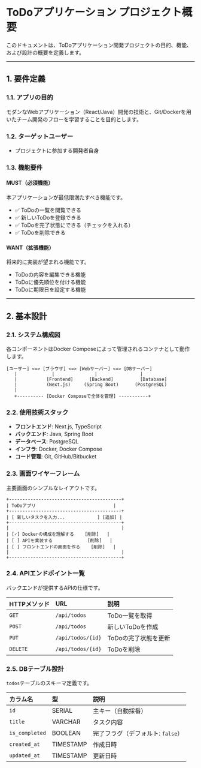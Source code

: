 # ToDoアプリケーション プロジェクト概要

このドキュメントは、ToDoアプリケーション開発プロジェクトの目的、機能、および設計の概要を定義します。

---

## 1. 要件定義

### 1.1. アプリの目的
モダンなWebアプリケーション（React/Java）開発の技術と、Git/Dockerを用いたチーム開発のフローを学習することを目的とします。

### 1.2. ターゲットユーザー
* プロジェクトに参加する開発者自身

### 1.3. 機能要件

#### MUST（必須機能）
本アプリケーションが最低限満たすべき機能です。
- ✅ ToDoの一覧を閲覧できる
- ✅ 新しいToDoを登録できる
- ✅ ToDoを完了状態にできる（チェックを入れる）
- ✅ ToDoを削除できる

#### WANT（拡張機能）
将来的に実装が望まれる機能です。
- ToDoの内容を編集できる機能
- ToDoに優先順位を付ける機能
- ToDoに期限日を設定する機能

---

## 2. 基本設計

### 2.1. システム構成図
各コンポーネントはDocker Composeによって管理されるコンテナとして動作します。
```
[ユーザー] <=> [ブラウザ] <=> [Webサーバー] <=> [DBサーバー]
   |             |               |                |
   |           [Frontend]      [Backend]          [Database]
   |           (Next.js)     (Spring Boot)      (PostgreSQL)
   |
   +---------- [Docker Composeで全体を管理] -----------+
```

### 2.2. 使用技術スタック
- **フロントエンド**: Next.js, TypeScript
- **バックエンド**: Java, Spring Boot
- **データベース**: PostgreSQL
- **インフラ**: Docker, Docker Compose
- **コード管理**: Git, GitHub/Bitbucket

### 2.3. 画面ワイヤーフレーム
主要画面のシンプルなレイアウトです。
```
+------------------------------------------+
| ToDoアプリ                             |
+------------------------------------------+
| [ 新しいタスクを入力...            ] [追加] |
+------------------------------------------+
|                                          |
| [✓] Dockerの構成を理解する    [削除]   |
| [ ] APIを実装する             [削除]   |
| [ ] フロントエンドの画面を作る    [削除]   |
|                                          |
+------------------------------------------+
```

### 2.4. APIエンドポイント一覧
バックエンドが提供するAPIの仕様です。

| HTTPメソッド | URL               | 説明                   |
| :----------- | :---------------- | :--------------------- |
| `GET`        | `/api/todos`      | ToDo一覧を取得         |
| `POST`       | `/api/todos`      | 新しいToDoを作成       |
| `PUT`        | `/api/todos/{id}` | ToDoの完了状態を更新   |
| `DELETE`     | `/api/todos/{id}` | ToDoを削除             |

### 2.5. DBテーブル設計
`todos`テーブルのスキーマ定義です。

| カラム名       | 型        | 説明                 |
| :------------- | :-------- | :------------------- |
| `id`           | SERIAL    | 主キー（自動採番）   |
| `title`        | VARCHAR   | タスク内容           |
| `is_completed` | BOOLEAN   | 完了フラグ（デフォルト: `false`） |
| `created_at`   | TIMESTAMP | 作成日時             |
| `updated_at`   | TIMESTAMP | 更新日時             |
